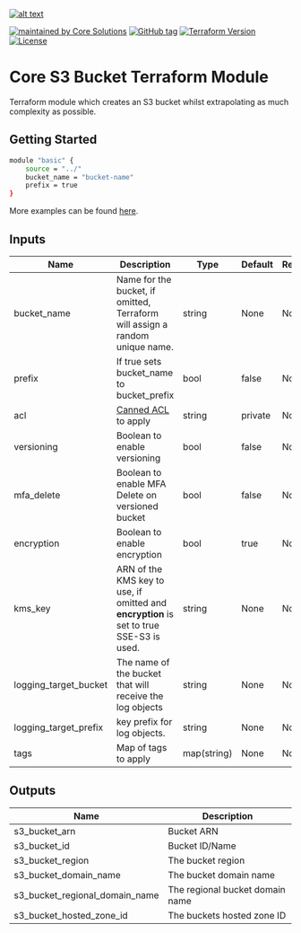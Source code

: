 [![alt text](https://coresolutions.ltd/media/core-solutions-82.png "Core Solutions")](https://coresolutions.ltd)

[![maintained by Core Solutions](https://img.shields.io/badge/maintained%20by-coresolutions.ltd-00607c.svg)](https://coresolutions.ltd)
[![GitHub tag](https://img.shields.io/github/v/tag/coresolutions-ltd/terraform-aws-s3-bucket.svg?label=latest)](https://github.com/coresolutions-ltd/terraform-aws-s3-bucket/releases)
[![Terraform Version](https://img.shields.io/badge/terraform-~%3E%200.12.20-623ce4.svg)](https://github.com/hashicorp/terraform/releases)
[![License](https://img.shields.io/badge/License-Apache%202.0-brightgreen.svg)](https://opensource.org/licenses/Apache-2.0)

# Core S3 Bucket Terraform Module

Terraform module which creates an S3 bucket whilst extrapolating as much complexity as possible.

## Getting Started

```sh
module "basic" {
    source = "../"
    bucket_name = "bucket-name"
    prefix = true
}
```

More examples can be found [here](https://github.com/coresolutions-ltd/terraform-aws-s3-bucket/tree/master/examples).


## Inputs


|          Name         |                                            Description                                              |    Type     | Default | Required |
| --------------------- | --------------------------------------------------------------------------------------------------- | ----------- | --------| ---------|
| bucket_name           | Name for the bucket, if omitted, Terraform will assign a random unique name.                        | string      | None    | No       |
| prefix                | If true sets bucket_name to bucket_prefix                                                           | bool        | false   | No       |
| acl                   | [Canned ACL](https://docs.aws.amazon.com/AmazonS3/latest/dev/acl-overview.html#canned-acl) to apply | string      | private | No       |
| versioning            | Boolean to enable versioning                                                                        | bool        | false   | No       |
| mfa_delete            | Boolean to enable MFA Delete on versioned bucket                                                    | bool        | false   | No       |
| encryption            | Boolean to enable encryption                                                                        | bool        | true    | No       |
| kms_key               | ARN of the KMS key to use, if omitted and **encryption** is set to true SSE-S3 is used.             | string      | None    | No       |
| logging_target_bucket | The name of the bucket that will receive the log objects                                            | string      | None    | No       |
| logging_target_prefix | key prefix for log objects.                                                                         | string      | None    | No       |   
| tags                  | Map of tags to apply                                                                                | map(string) | None    | No       |


## Outputs

|             Name               |           Description           |
| ------------------------------ | ------------------------------- |
| s3_bucket_arn                  | Bucket ARN                      |
| s3_bucket_id                   | Bucket ID/Name                  |
| s3_bucket_region               | The bucket region               |
| s3_bucket_domain_name          | The bucket domain name          |
| s3_bucket_regional_domain_name | The regional bucket domain name |
| s3_bucket_hosted_zone_id       | The buckets hosted zone ID      |
